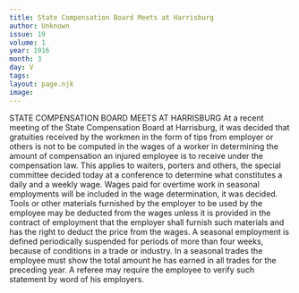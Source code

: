 ```yaml
---
title: State Compensation Board Meets at Harrisburg
author: Unknown
issue: 19
volume: 1
year: 1916
month: 3
day: V
tags:
layout: page.njk
image:
---
```

STATE COMPENSATION BOARD MEETS AT HARRISBURG    At a recent meeting of the State Compensation Board at Harrisburg, it was decided that gratuities received by the workmen in the form of tips from employer or others is not to be computed in the wages of a worker in determining the amount of compensation an injured employee is to receive under the compensation law. This applies to waiters, porters and others, the special committee decided today at a conference to determine what constitutes a daily and a weekly wage.       Wages paid for overtime work in seasonal employments will be included in the wage determination, it was decided. Tools or other materials furnished by the employer to be used by the employee may be deducted from the wages unless it is provided in the contract of employment that the employer shall furnish such materials and has the right to deduct the price from the wages.       A seasonal employment is defined periodically suspended for periods of more than four weeks, because of conditions in a trade or industry. In a seasonal trades the employee must show the total amount he has earned in all trades for the preceding year. A referee may require the employee to verify such statement by word of his employers. 




